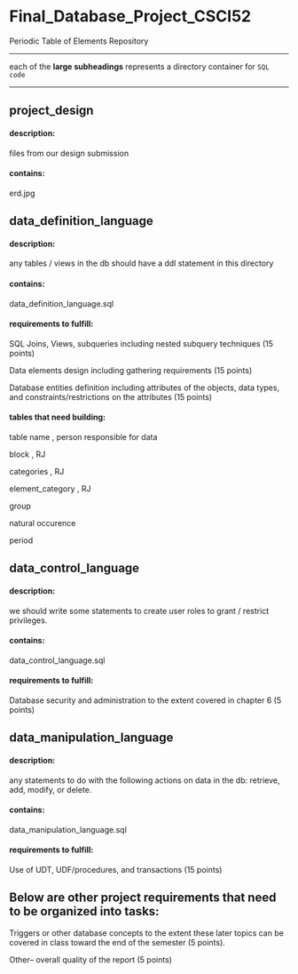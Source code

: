 # Final_Database_Project_CSCI52
Periodic Table of Elements Repository
***
each of the **large subheadings** represents a directory container for `SQL code`  
***


## project_design

#### description:
  files from our design submission

#### contains:
  erd.jpg


## data_definition_language

#### description:
  any tables / views in the db should have a ddl statement in this directory

#### contains:
  data_definition_language.sql
  
#### requirements to fulfill:
  SQL Joins, Views, subqueries including nested subquery techniques (15 points)
  
  Data elements design including gathering requirements (15 points)
  
  Database entities definition including attributes of the objects, data types, and constraints/restrictions on the attributes (15 points)

#### tables that need building:
table name ,  person responsible for data

block , RJ

categories , RJ 

element_category , RJ

group

natural occurence

period


## data_control_language

#### description:
  we should write some statements to create user roles to grant / restrict privileges.
  
#### contains:
  data_control_language.sql
  
#### requirements to fulfill:
  Database security and administration to the extent covered in chapter 6 (5 points)


## data_manipulation_language

#### description:
  any statements to do with the following actions on data in the db: retrieve, add, modify, or delete.
 
#### contains:
  data_manipulation_language.sql
  
#### requirements to fulfill:
  Use of UDT, UDF/procedures, and transactions (15 points)

## Below are other project requirements that need to be organized into tasks:

Triggers or other database concepts to the extent these later topics can be covered in class toward the end of the semester (5 points).

Other– overall quality of the report (5 points)

